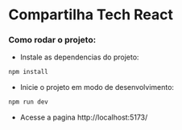 # Compartilha Tech React

### Como rodar o projeto:
- Instale as dependencias do projeto:
```bash
npm install
```
- Inicie o projeto em modo de desenvolvimento:
```bash
npm run dev
```

- Acesse a pagina http://localhost:5173/

